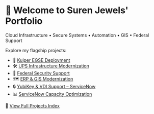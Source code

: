 # 👋 Welcome to Suren Jewels' Portfolio

Cloud Infrastructure • Secure Systems • Automation • GIS • Federal Support

Explore my flagship projects:
- 🚀 [Kuiper EGSE Deployment](https://github.com/Suren-Jewels/Kuiper-EGSE-Deployment)
- 🛠️ [UPS Infrastructure Modernization](https://github.com/Suren-Jewels/UPS-Infrastructure-Modernization)
- 🔐 [Federal Security Support](https://github.com/Suren-Jewels/Federal-Security-Support)
- 🗺️ [ERP & GIS Modernization](https://github.com/Suren-Jewels/ERP-GIS-Modernization)
- 🔒 [YubiKey & VDI Support – ServiceNow](https://github.com/Suren-Jewels/YubiKey-VDI-ServiceNow-Support)
- 📊 [ServiceNow Capacity Optimization](https://github.com/Suren-Jewels/ServiceNow-Capacity-Optimization)

🔗 [View Full Projects Index](https://github.com/Suren-Jewels/Projects)
